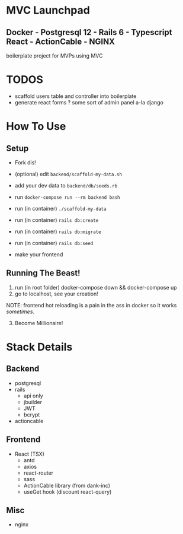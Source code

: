 # MVC Launchpad

## Docker - Postgresql 12 - Rails 6 - Typescript React - ActionCable - NGINX

boilerplate project for MVPs using MVC

# TODOS

- scaffold users table and controller into boilerplate
- generate react forms ? some sort of admin panel a-la django

# How To Use

## Setup

- Fork dis!
- (optional) edit `backend/scaffold-my-data.sh`
- add your dev data to `backend/db/seeds.rb`

- run `docker-compose run --rm backend bash`
- run (in container) `./scaffold-my-data`
- run (in container) `rails db:create`
- run (in container) `rails db:migrate`
- run (in container) `rails db:seed`

- make your frontend

## Running The Beast!

1. run (in root folder) docker-compose down && docker-compose up
2. go to localhost, see your creation!

NOTE: frontend hot reloading is a pain in the ass in docker so it works _sometimes_.

3. Become Millionaire!

# Stack Details

## Backend

- postgresql
- rails
  - api only
  - jbuilder
  - JWT
  - bcrypt
- actioncable

## Frontend

- React (TSX)
  - antd
  - axios
  - react-router
  - sass
  - ActionCable library (from dank-inc)
  - useGet hook (discount react-query)

## Misc

- nginx

